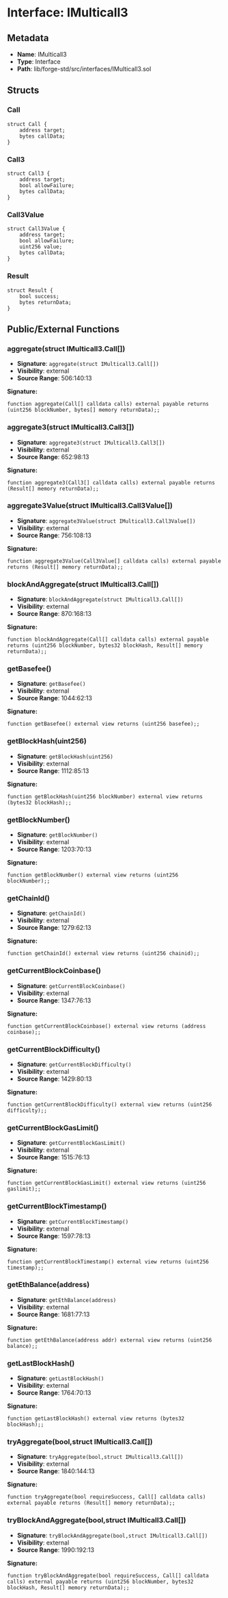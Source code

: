 # Interface: IMulticall3

## Metadata

- **Name**: IMulticall3
- **Type**: Interface
- **Path**: lib/forge-std/src/interfaces/IMulticall3.sol

## Structs

### Call

```solidity
struct Call {
    address target;
    bytes callData;
}
```

### Call3

```solidity
struct Call3 {
    address target;
    bool allowFailure;
    bytes callData;
}
```

### Call3Value

```solidity
struct Call3Value {
    address target;
    bool allowFailure;
    uint256 value;
    bytes callData;
}
```

### Result

```solidity
struct Result {
    bool success;
    bytes returnData;
}
```

## Public/External Functions

### aggregate(struct IMulticall3.Call[])

- **Signature**: `aggregate(struct IMulticall3.Call[])`
- **Visibility**: external
- **Source Range**: 506:140:13

**Signature:**
```solidity
function aggregate(Call[] calldata calls) external payable returns (uint256 blockNumber, bytes[] memory returnData);;
```

### aggregate3(struct IMulticall3.Call3[])

- **Signature**: `aggregate3(struct IMulticall3.Call3[])`
- **Visibility**: external
- **Source Range**: 652:98:13

**Signature:**
```solidity
function aggregate3(Call3[] calldata calls) external payable returns (Result[] memory returnData);;
```

### aggregate3Value(struct IMulticall3.Call3Value[])

- **Signature**: `aggregate3Value(struct IMulticall3.Call3Value[])`
- **Visibility**: external
- **Source Range**: 756:108:13

**Signature:**
```solidity
function aggregate3Value(Call3Value[] calldata calls) external payable returns (Result[] memory returnData);;
```

### blockAndAggregate(struct IMulticall3.Call[])

- **Signature**: `blockAndAggregate(struct IMulticall3.Call[])`
- **Visibility**: external
- **Source Range**: 870:168:13

**Signature:**
```solidity
function blockAndAggregate(Call[] calldata calls) external payable returns (uint256 blockNumber, bytes32 blockHash, Result[] memory returnData);;
```

### getBasefee()

- **Signature**: `getBasefee()`
- **Visibility**: external
- **Source Range**: 1044:62:13

**Signature:**
```solidity
function getBasefee() external view returns (uint256 basefee);;
```

### getBlockHash(uint256)

- **Signature**: `getBlockHash(uint256)`
- **Visibility**: external
- **Source Range**: 1112:85:13

**Signature:**
```solidity
function getBlockHash(uint256 blockNumber) external view returns (bytes32 blockHash);;
```

### getBlockNumber()

- **Signature**: `getBlockNumber()`
- **Visibility**: external
- **Source Range**: 1203:70:13

**Signature:**
```solidity
function getBlockNumber() external view returns (uint256 blockNumber);;
```

### getChainId()

- **Signature**: `getChainId()`
- **Visibility**: external
- **Source Range**: 1279:62:13

**Signature:**
```solidity
function getChainId() external view returns (uint256 chainid);;
```

### getCurrentBlockCoinbase()

- **Signature**: `getCurrentBlockCoinbase()`
- **Visibility**: external
- **Source Range**: 1347:76:13

**Signature:**
```solidity
function getCurrentBlockCoinbase() external view returns (address coinbase);;
```

### getCurrentBlockDifficulty()

- **Signature**: `getCurrentBlockDifficulty()`
- **Visibility**: external
- **Source Range**: 1429:80:13

**Signature:**
```solidity
function getCurrentBlockDifficulty() external view returns (uint256 difficulty);;
```

### getCurrentBlockGasLimit()

- **Signature**: `getCurrentBlockGasLimit()`
- **Visibility**: external
- **Source Range**: 1515:76:13

**Signature:**
```solidity
function getCurrentBlockGasLimit() external view returns (uint256 gaslimit);;
```

### getCurrentBlockTimestamp()

- **Signature**: `getCurrentBlockTimestamp()`
- **Visibility**: external
- **Source Range**: 1597:78:13

**Signature:**
```solidity
function getCurrentBlockTimestamp() external view returns (uint256 timestamp);;
```

### getEthBalance(address)

- **Signature**: `getEthBalance(address)`
- **Visibility**: external
- **Source Range**: 1681:77:13

**Signature:**
```solidity
function getEthBalance(address addr) external view returns (uint256 balance);;
```

### getLastBlockHash()

- **Signature**: `getLastBlockHash()`
- **Visibility**: external
- **Source Range**: 1764:70:13

**Signature:**
```solidity
function getLastBlockHash() external view returns (bytes32 blockHash);;
```

### tryAggregate(bool,struct IMulticall3.Call[])

- **Signature**: `tryAggregate(bool,struct IMulticall3.Call[])`
- **Visibility**: external
- **Source Range**: 1840:144:13

**Signature:**
```solidity
function tryAggregate(bool requireSuccess, Call[] calldata calls) external payable returns (Result[] memory returnData);;
```

### tryBlockAndAggregate(bool,struct IMulticall3.Call[])

- **Signature**: `tryBlockAndAggregate(bool,struct IMulticall3.Call[])`
- **Visibility**: external
- **Source Range**: 1990:192:13

**Signature:**
```solidity
function tryBlockAndAggregate(bool requireSuccess, Call[] calldata calls) external payable returns (uint256 blockNumber, bytes32 blockHash, Result[] memory returnData);;
```

